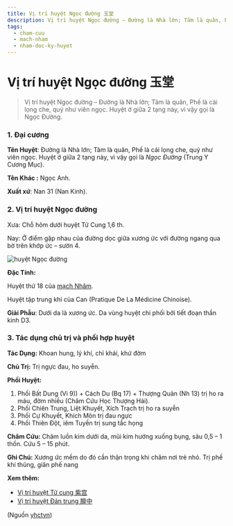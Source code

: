 ```yaml
---
title: Vị trí huyệt Ngọc đường 玉堂
description: Vị trí huyệt Ngọc đường – Đường là Nhà lớn; Tâm là quân, Phế là cái lọng che, quý như viên ngọc. Huyệt ở giữa 2 tạng này, vì vậy gọi là Ngọc Đường.
tags:
  - cham-cuu
  - mach-nham
  - nham-doc-ky-huyet
---
```


# Vị trí huyệt Ngọc đường 玉堂 

> Vị trí huyệt Ngọc đường – Đường là Nhà lớn; Tâm là quân, Phế là cái lọng che, quý như viên ngọc. Huyệt ở giữa 2 tạng này, vì vậy gọi là Ngọc Đường.

### 1. Đại cương

**Tên Huyệt**: Đường là Nhà lớn; Tâm là quân, Phế là cái lọng che, quý như viên ngọc. Huyệt ở giữa 2 tạng này, vì vậy gọi là *Ngọc Đường* (Trung Y Cương Mục).

**Tên Khác :** Ngọc Anh.

**Xuất xứ**: Nan 31 (Nan Kinh).

### 2. Vị trí huyệt Ngọc đường

Xưa: Chỗ hõm dưới huyệt Tử Cung 1,6 th.

Nay: Ở điểm gặp nhau của đường dọc giữa xương ức với đường ngang qua bờ trên khớp ức – sườn 4.

![huyệt Ngọc đường](/imgs/yhctvn/huyet-ngoc-duong-300x187.jpg)

**Đặc Tính:**

Huyệt thứ 18 của [mạch Nhâm](/yhctvn/dai-cuong-mach-nham/).

Huyệt tập trung khí của Can (Pratique De La Médicine Chinoise).

**Giải Phẫu**: Dưới da là xương ức. Da vùng huyệt chi phối bởi tiết đoạn thần kinh D3.

### 3. Tác dụng chủ trị và phối hợp huyệt

**Tác Dụng:** Khoan hung, lý khí, chỉ khái, khứ đờm

**Chủ Trị:** Trị ngực đau, ho suyễn.

**Phối Huyệt:**

1. Phối Bất Dung (Vi 9)) + Cách Du (Bq 17) + Thượng Quản (Nh 13) trị ho ra máu, đờm nhiều (Châm Cứu Học Thượng Hải).
2. Phối Chiên Trung, Liệt Khuyết, Xích Trạch trị ho ra suyễn
3. Phối Cự Khuyết, Khích Môn trị đau ngực
4. Phối Thiên Đột, iêm Tuyền trị sung tắc họng

**Châm Cứu:** Châm luồn kim dưới da, mũi kim hướng xuống bụng, sâu 0,5 – 1 thốn. Cứu 5 – 15 phút.

**Ghi Chú:** Xương ức mềm do đó cần thận trọng khi châm nơi trẻ nhỏ. Trị phế khí thũng, giãn phế nang

**Xem thêm:**

* [Vị trí huyệt Tử cung 紫宫](/yhctvn/vi-tri-huyet-tu-cung-%e7%b4%ab%e5%ae%ab/)
* [Vị trí huyệt Đản trung 膻中](/yhctvn/vi-tri-huyet-dan-trung-%e8%86%bb%e4%b8%ad/)

(Nguồn <a href="https://yhctvn.com/vi-tri-huyet-ngoc-duong-玉堂/" target="_blank">yhctvn</a>)
